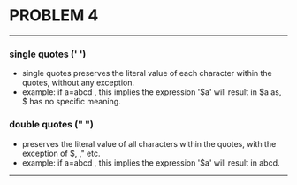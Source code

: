 # PROBLEM 4
---
### single quotes (' ')
- single quotes preserves the literal value of each character within the quotes, without any exception.
- example: if a=abcd  , this implies the expression '$a' will result in $a as, $ has no specific meaning.

### double quotes (" ")
- preserves the literal value of all characters within the quotes, with the exception of $, \," etc.
- example: if a=abcd  , this implies the expression '$a' will result in abcd.
---

